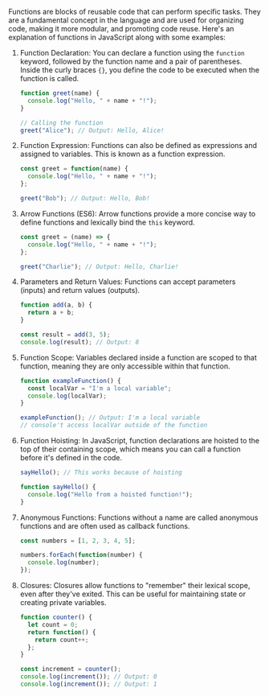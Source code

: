 Functions are blocks of reusable code that can perform specific tasks. They are a fundamental concept in the language and are used for organizing code, making it more modular, and promoting code reuse. Here's an explanation of functions in JavaScript along with some examples:

1. Function Declaration:
   You can declare a function using the `function` keyword, followed by the function name and a pair of parentheses. Inside the curly braces `{}`, you define the code to be executed when the function is called.

   ```javascript
   function greet(name) {
     console.log("Hello, " + name + "!");
   }

   // Calling the function
   greet("Alice"); // Output: Hello, Alice!
   ```

2. Function Expression:
   Functions can also be defined as expressions and assigned to variables. This is known as a function expression.

   ```javascript
   const greet = function(name) {
     console.log("Hello, " + name + "!");
   };

   greet("Bob"); // Output: Hello, Bob!
   ```

3. Arrow Functions (ES6):
   Arrow functions provide a more concise way to define functions and lexically bind the `this` keyword.

   ```javascript
   const greet = (name) => {
     console.log("Hello, " + name + "!");
   };

   greet("Charlie"); // Output: Hello, Charlie!
   ```

4. Parameters and Return Values:
   Functions can accept parameters (inputs) and return values (outputs).

   ```javascript
   function add(a, b) {
     return a + b;
   }

   const result = add(3, 5);
   console.log(result); // Output: 8
   ```

5. Function Scope:
   Variables declared inside a function are scoped to that function, meaning they are only accessible within that function.

   ```javascript
   function exampleFunction() {
     const localVar = "I'm a local variable";
     console.log(localVar);
   }

   exampleFunction(); // Output: I'm a local variable
   // console't access localVar outside of the function
   ```

6. Function Hoisting:
   In JavaScript, function declarations are hoisted to the top of their containing scope, which means you can call a function before it's defined in the code.

   ```javascript
   sayHello(); // This works because of hoisting

   function sayHello() {
     console.log("Hello from a hoisted function!");
   }
   ```

7. Anonymous Functions:
   Functions without a name are called anonymous functions and are often used as callback functions.

   ```javascript
   const numbers = [1, 2, 3, 4, 5];

   numbers.forEach(function(number) {
     console.log(number);
   });
   ```

8. Closures:
   Closures allow functions to "remember" their lexical scope, even after they've exited. This can be useful for maintaining state or creating private variables.

   ```javascript
   function counter() {
     let count = 0;
     return function() {
       return count++;
     };
   }

   const increment = counter();
   console.log(increment()); // Output: 0
   console.log(increment()); // Output: 1
   ```
